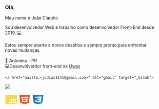 ### Olá, 
Meu nome é  João Claudio



   Sou desenvolvedor Web e trabalho como desenvolvedor Front-End desde 2019. 💻<br><br>
   Estou sempre aberto a novos desafios e sempre pronto para enfrentar novas mudanças.
   <br><br>
   📍 Antonina - PR<br>
   💻Desenvolverdor front-end na  <a href="https://uwex.com.br/"> Uwex</a><br>
   
    <a href="mailto:<jcdias1141@gmail.com>" alt="gmail" target="_blank">
   <img src="https://img.shields.io/badge/-Gmail-FF0000?style=flat-square&labelColor=FF0000&logo=gmail&logoColor=white&link=mailto:<jcdias1141@gmail.com>" />
   </a>

  
  <div   style="display: inline_block"><br>
  <img  alt="JC-Js" height="30" width="40" src="https://raw.githubusercontent.com/devicons/devicon/master/icons/javascript/javascript-plain.svg">
  <img  alt="JC-HTML" height="30" width="40" src="https://raw.githubusercontent.com/devicons/devicon/master/icons/html5/html5-original.svg">
  <img  alt="JC-CSS" height="30" width="40" src="https://raw.githubusercontent.com/devicons/devicon/master/icons/css3/css3-original.svg">
  </div>
  <div> 

<!--  <p>Quantidade de visitas no meu perfil  desde: 01/09/2021</p>
<p><img  src="https://profile-counter.glitch.me/jcdias1141/count.svg" /></p> -->
